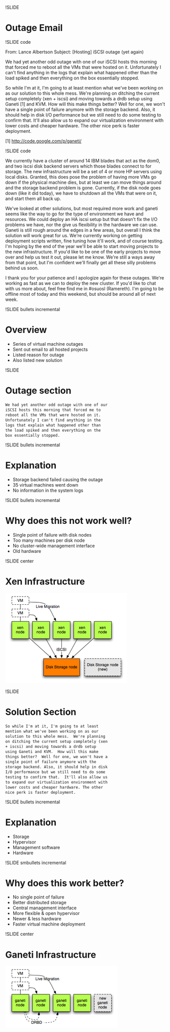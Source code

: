 !SLIDE

# Outage Email #

!SLIDE code

From: Lance Albertson
Subject: [Hosting] iSCSI outage (yet again)

We had yet another odd outage with one of our iSCSI hosts
this morning that forced me to reboot all the VMs that were
hosted on it.  Unfortunately I can't find anything in the
logs that explain what happened other than the load spiked
and then everything on the box essentially stopped.

So while I'm at it, I'm going to at least mention what we've
been working on as our solution to this whole mess. We're
planning on ditching the current setup completely (xen +
iscsi) and moving towards a drdb setup using Ganeti [1] and
KVM. How will this make things better?  Well for one, we
won't have a single point of failure anymore with the
storage backend. Also, it should help in disk I/O
performance but we still need to do some testing to confirm
that. It'll also allow us to expand our virtualization
environment with lower costs and cheaper hardware. The other
nice perk is faster deployment.

[1] http://code.google.com/p/ganeti/

!SLIDE code

We currently have a cluster of around 14 IBM blades that act
as the dom0, and two iscsi disk backend servers which those
blades connect to for storage. The new infrastructure will
be a set of 4 or more HP servers using local disks. Granted,
this does pose the problem of having more VMs go down if the
physical machine dies, but at least we can move things
around and the storage backend problem is gone. Currently,
if the disk node goes down (like it did today), we have to
shutdown all the VMs that were on it, and start them all
back up.

We've looked at other solutions, but most required more work
and ganeti seems like the way to go for the type of
environment we have and resources. We could deploy an HA
iscsi setup but that doesn't fix the I/O problems we have,
nor the give us flexibility in the hardware we can use.
Ganeti is still rough around the edges in a few areas, but
overall I think the solution will work great for us. We're
currently working on getting deployment scripts written,
fine tuning how it'll work, and of course testing. I'm
hoping by the end of the year we'll be able to start moving
projects to the new infrastructure. If you'd like to be one
of the early projects to move over and help us test it out,
please let me know. We're still a ways away from that point,
but I'm confident we'll finally get all these silly problems
behind us soon.

I thank you for your patience and I apologize again for
these outages.  We're working as fast as we can to deploy
the new cluster. If you'd like to chat with us more about,
feel free find me in #osuosl (Ramereth). I'm going to be
offline most of today and this weekend, but should be around
all of next week.

!SLIDE bullets incremental

# Overview #

* Series of virtual machine outages
* Sent out email to all hosted projects
* Listed reason for outage
* Also listed new solution

!SLIDE

# Outage section #

    We had yet another odd outage with one of our
    iSCSI hosts this morning that forced me to
    reboot all the VMs that were hosted on it.
    Unfortunately I can't find anything in the
    logs that explain what happened other than
    the load spiked and then everything on the
    box essentially stopped.

!SLIDE bullets incremental

# Explanation #

* Storage backend failed causing the outage
* 35 virtual machines went down
* No information in the system logs

!SLIDE bullets incremental

# Why does this not work well? #

* Single point of failure with disk nodes
* Too many machines per disk node
* No cluster-wide management interface
* Old hardware

!SLIDE center

# Xen Infrastructure #

![xen-infra](xen-infra.png)

!SLIDE

# Solution Section #

    So while I'm at it, I'm going to at least
    mention what we've been working on as our
    solution to this whole mess.  We're planning
    on ditching the current setup completely (xen
    + iscsi) and moving towards a drdb setup
    using Ganeti and KVM.  How will this make
    things better?  Well for one, we won't have a
    single point of failure anymore with the
    storage backend. Also, it should help in disk
    I/O performance but we still need to do some
    testing to confirm that.  It'll also allow us
    to expand our virtualization environment with
    lower costs and cheaper hardware. The other
    nice perk is faster deployment.

!SLIDE bullets incremental

# Explanation #

* Storage
* Hypervisor
* Management software
* Hardware

!SLIDE smbullets incremental

# Why does this work better? #

* No single point of failure
* Better distributed storage
* Central management interface
* More flexible & open hypervisor
* Newer & less hardware
* Faster virtual machine deployment

!SLIDE center

# Ganeti Infrastructure #

![ganeti-infra](ganeti-infra.png)
